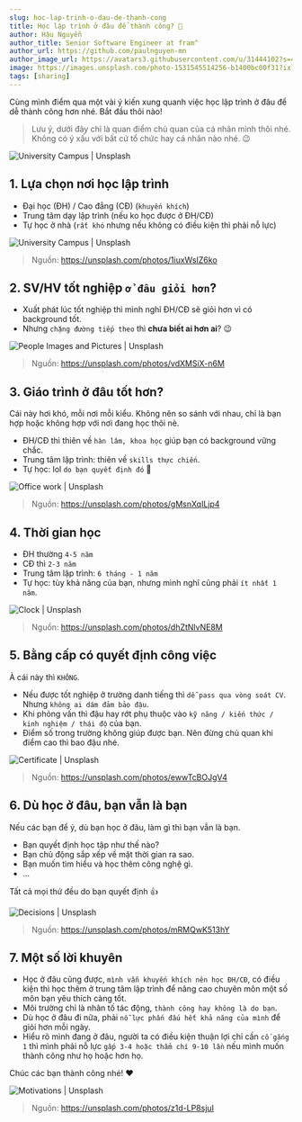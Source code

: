 ```yaml
---
slug: hoc-lap-trinh-o-dau-de-thanh-cong
title: Học lập trình ở đâu để thành công? 🎉
author: Hậu Nguyễn
author_title: Senior Software Engineer at fram^
author_url: https://github.com/paulnguyen-mn
author_image_url: https://avatars3.githubusercontent.com/u/31444102?s=400&u=c545a527aa31843e1361462e410c0f51863e8e26&v=4
image: https://images.unsplash.com/photo-1531545514256-b1400bc00f31?ixlib=rb-1.2.1&ixid=eyJhcHBfaWQiOjEyMDd9&auto=format&fit=crop&w=1267&q=80
tags: [sharing]
---
```


Cùng mình điểm qua một vài ý kiến xung quanh việc học lập trình ở đâu để dễ thành công hơn nhé. Bắt đầu thôi nào! 

> Lưu ý, dưới đây chỉ là quan điểm chủ quan của cá nhân mình thôi nhé. Không có ý xấu với bất cứ tổ chức hay cá nhân nào nhé. 😉

![University Campus | Unsplash](/img/university.jpg)

<!-- truncate-->

## 1. Lựa chọn nơi học lập trình

- Đại học (ĐH) / Cao đẳng (CĐ) (`khuyến khích`)
- Trung tâm dạy lập trình (nếu ko học được ở ĐH/CĐ)
- Tự học ở nhà (`rất khó` nhưng nếu không có điều kiện thì phải nỗ lực)

![University Campus | Unsplash](/img/university.jpg)

> Nguồn: https://unsplash.com/photos/1iuxWsIZ6ko


## 2. SV/HV tốt nghiệp `ở đâu giỏi hơn`?

- Xuất phát lúc tốt nghiệp thì mình nghĩ ĐH/CĐ sẽ giỏi hơn vì có background tốt.
- Nhưng `chặng đường tiếp theo` thì **chưa biết ai hơn ai**? 😉

![People Images and Pictures | Unsplash](/img/team-work.jpg)

> Nguồn: https://unsplash.com/photos/vdXMSiX-n6M


## 3. Giáo trình ở đâu tốt hơn?

Cái này hơi khó, mỗi nơi mỗi kiểu. Không nên so sánh với nhau, chỉ là bạn hợp hoặc không hợp với nơi đang học thôi nè.

- ĐH/CĐ thì thiên về `hàn lâm, khoa học` giúp bạn có background vững chắc.
- Trung tâm lập trình: thiên về `skills thực chiến`.
- Tự học: lol `do bạn quyết định đó` 🤣


![Office work | Unsplash](/img/presentation.jpg)

> Nguồn: https://unsplash.com/photos/gMsnXqILjp4


## 4. Thời gian học

- ĐH thường `4-5 năm`
- CĐ thì `2-3 năm` 
- Trung tâm lập trình: `6 tháng - 1 năm`
- Tự học: tùy khả năng của bạn, nhưng mình nghĩ cũng phải `ít nhất 1 năm`.

![Clock | Unsplash](/img/clock.jpg)

> Nguồn: https://unsplash.com/photos/dhZtNlvNE8M


## 5. Bằng cấp có quyết định công việc

À cái này thì `KHÔNG`.

- Nếu được tốt nghiệp ở trường danh tiếng thì `dễ pass qua vòng soát CV`. Nhưng `không ai dám đảm bảo đậu`.
- Khi phỏng vấn thì đậu hay rớt phụ thuộc vào `kỹ năng / kiến thức / kinh nghiệm / thái độ` của bạn. 
- Điểm số trong trường không giúp được bạn. Nên đừng chủ quan khi điểm cao thì bao đậu nhé.

![Certificate | Unsplash](/img/certificate.jpg)

> Nguồn: https://unsplash.com/photos/ewwTcBOJgV4


## 6. Dù học ở đâu, bạn vẫn là bạn

Nếu các bạn để ý, dù bạn học ở đâu, làm gì thì bạn vẫn là bạn.

- Bạn quyết định học tập như thế nào?
- Bạn chủ động sắp xếp về mặt thời gian ra sao.
- Bạn muốn tìm hiểu và học thêm công nghệ gì.
- ...

Tất cả mọi thứ đều do bạn quyết định 👍

![Decisions | Unsplash](/img/go-up-and-never-stop.jpg)

> Nguồn: https://unsplash.com/photos/mRMQwK513hY

## 7. Một số lời khuyên

- Học ở đâu cũng được, `mình vẫn khuyến khích nên học ĐH/CĐ`, có điều kiện thì học thêm ở trung tâm lập trình để nâng cao chuyên môn một số môn bạn yêu thích càng tốt.
- Môi trường chỉ là nhân tố tác động, `thành công hay không là do bạn`. 
- Dù học ở đâu đi nữa, phải `nỗ lực phấn đấu hết khả năng của mình` để giỏi hơn mỗi ngày.
- Hiểu rõ mình đang ở đâu, người ta có điều kiện thuận lợi chỉ cần `cố gắng 1` thì mình phải nỗ lực `gấp 3-4 hoặc thẩm chí 9-10 lần` nếu mình muốn thành công như họ hoặc hơn họ.

Chúc các bạn thành công nhé! ❤

![Motivations | Unsplash](/img/motivation-difficule-roads-lead-to-beautiful-destination.jpg)

> Nguồn: https://unsplash.com/photos/z1d-LP8sjuI
